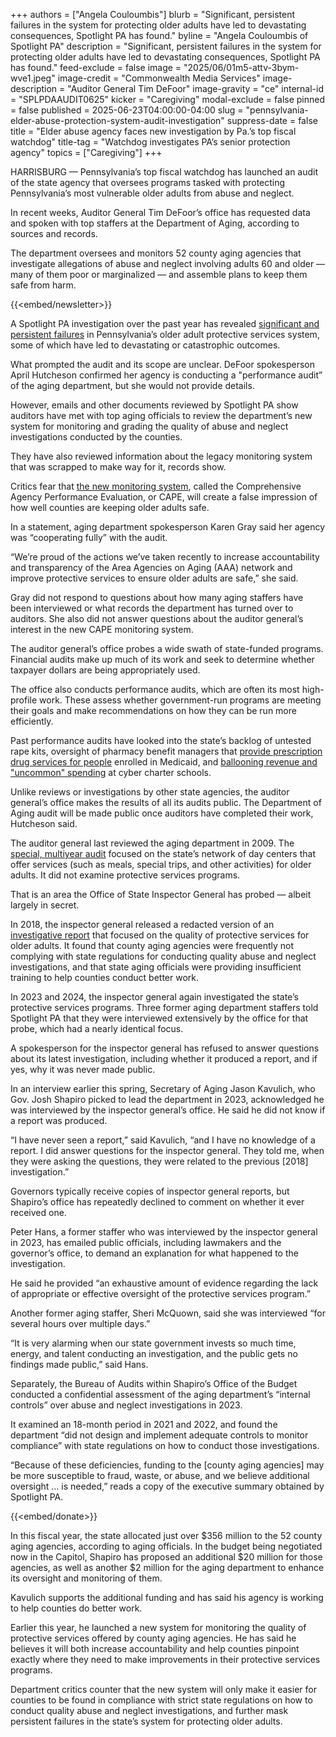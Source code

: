 +++
authors = ["Angela Couloumbis"]
blurb = "Significant, persistent failures in the system for protecting older adults have led to devastating consequences, Spotlight PA has found."
byline = "Angela Couloumbis of Spotlight PA"
description = "Significant, persistent failures in the system for protecting older adults have led to devastating consequences, Spotlight PA has found."
feed-exclude = false
image = "2025/06/01m5-attv-3bym-wve1.jpeg"
image-credit = "Commonwealth Media Services"
image-description = "Auditor General Tim DeFoor"
image-gravity = "ce"
internal-id = "SPLPDAAUDIT0625"
kicker = "Caregiving"
modal-exclude = false
pinned = false
published = 2025-06-23T04:00:00-04:00
slug = "pennsylvania-elder-abuse-protection-system-audit-investigation"
suppress-date = false
title = "Elder abuse agency faces new investigation by Pa.’s top fiscal watchdog"
title-tag = "Watchdog investigates PA’s senior protection agency"
topics = ["Caregiving"]
+++

HARRISBURG — Pennsylvania’s top fiscal watchdog has launched an audit of the state agency that oversees programs tasked with protecting Pennsylvania’s most vulnerable older adults from abuse and neglect.

In recent weeks, Auditor General Tim DeFoor’s office has requested data and spoken with top staffers at the Department of Aging, according to sources and records.

The department oversees and monitors 52 county aging agencies that investigate allegations of abuse and neglect involving adults 60 and older — many of them poor or marginalized — and assemble plans to keep them safe from harm.

{{<embed/newsletter>}}

A Spotlight PA investigation over the past year has revealed <a href="https://www.spotlightpa.org/series/unprotected/">significant and persistent failures</a> in Pennsylvania’s older adult protective services system, some of which have led to devastating or catastrophic outcomes.

What prompted the audit and its scope are unclear. DeFoor spokesperson April Hutcheson confirmed her agency is conducting a &#34;performance audit” of the aging department, but she would not provide details.

However, emails and other documents reviewed by Spotlight PA show auditors have met with top aging officials to review the department’s new system for monitoring and grading the quality of abuse and neglect investigations conducted by the counties.

They have also reviewed information about the legacy monitoring system that was scrapped to make way for it, records show.

Critics fear that <a href="https://www.spotlightpa.org/news/2025/06/pennsylvania-elder-abuse-protection-standards-weakened/">the new monitoring system</a>, called the Comprehensive Agency Performance Evaluation, or CAPE, will create a false impression of how well counties are keeping older adults safe.

In a statement, aging department spokesperson Karen Gray said her agency was “cooperating fully” with the audit.

“We’re proud of the actions we’ve taken recently to increase accountability and transparency of the Area Agencies on Aging (AAA) network and improve protective services to ensure older adults are safe,” she said.

Gray did not respond to questions about how many aging staffers have been interviewed or what records the department has turned over to auditors. She also did not answer questions about the auditor general’s interest in the new CAPE monitoring system.

The auditor general’s office probes a wide swath of state-funded programs. Financial audits make up much of its work and seek to determine whether taxpayer dollars are being appropriately used.

The office also conducts performance audits, which are often its most high-profile work. These assess whether government-run programs are meeting their goals and make recommendations on how they can be run more efficiently.

Past performance audits have looked into the state’s backlog of untested rape kits, oversight of pharmacy benefit managers that <a href="https://www.spotlightpa.org/news/2024/09/pennsylvania-auditor-general-tim-defoor-malcolm-kenyatta-drug-prices-pharmacy-benefit-managers/">provide prescription drug services for people</a> enrolled in Medicaid, and <a href="https://www.spotlightpa.org/news/2025/03/pennsylvania-cyber-charter-schools-audit-reform-spending/">ballooning revenue and &#34;uncommon&#34; spending</a> at cyber charter schools.

Unlike reviews or investigations by other state agencies, the auditor general’s office makes the results of all its audits public. The Department of Aging audit will be made public once auditors have completed their work, Hutcheson said.

The auditor general last reviewed the aging department in 2009. The <a href="https://www.paauditor.gov/audits/a-special-performance-audit-of-the-department-of-aging-older-adult-daily-living-center-program/">special, multiyear audit</a> focused on the state’s network of day centers that offer services (such as meals, special trips, and other activities) for older adults. It did not examine protective services programs.

That is an area the Office of State Inspector General has probed — albeit largely in secret.

In 2018, the inspector general released a redacted version of an <a href="https://www.pa.gov/content/dam/copapwp-pagov/en/osig/documents/reports/documents/osig-17-0151-i-pda_%20redacted%20report%20web.pdf">investigative report</a> that focused on the quality of protective services for older adults. It found that county aging agencies were frequently not complying with state regulations for conducting quality abuse and neglect investigations, and that state aging officials were providing insufficient training to help counties conduct better work.

In 2023 and 2024, the inspector general again investigated the state’s protective services programs. Three former aging department staffers told Spotlight PA that they were interviewed extensively by the office for that probe, which had a nearly identical focus.

A spokesperson for the inspector general has refused to answer questions about its latest investigation, including whether it produced a report, and if yes, why it was never made public.

In an interview earlier this spring, Secretary of Aging Jason Kavulich, who Gov. Josh Shapiro picked to lead the department in 2023, acknowledged he was interviewed by the inspector general’s office. He said he did not know if a report was produced.

“I have never seen a report,” said Kavulich, “and I have no knowledge of a report. I did answer questions for the inspector general. They told me, when they were asking the questions, they were related to the previous \[2018\] investigation.”

Governors typically receive copies of inspector general reports, but Shapiro’s office has repeatedly declined to comment on whether it ever received one.

Peter Hans, a former staffer who was interviewed by the inspector general in 2023, has emailed public officials, including lawmakers and the governor’s office, to demand an explanation for what happened to the investigation.

He said he provided “an exhaustive amount of evidence regarding the lack of appropriate or effective oversight of the protective services program.”

Another former aging staffer, Sheri McQuown, said she was interviewed “for several hours over multiple days.”

“It is very alarming when our state government invests so much time, energy, and talent conducting an investigation, and the public gets no findings made public,” said Hans.

Separately, the Bureau of Audits within Shapiro’s Office of the Budget conducted a confidential assessment of the aging department’s “internal controls” over abuse and neglect investigations in 2023.

It examined an 18-month period in 2021 and 2022, and found the department “did not design and implement adequate controls to monitor compliance” with state regulations on how to conduct those investigations.

“Because of these deficiencies, funding to the \[county aging agencies\] may be more susceptible to fraud, waste, or abuse, and we believe additional oversight … is needed,” reads a copy of the executive summary obtained by Spotlight PA.

{{<embed/donate>}}

In this fiscal year, the state allocated just over $356 million to the 52 county aging agencies, according to aging officials. In the budget being negotiated now in the Capitol, Shapiro has proposed an additional $20 million for those agencies, as well as another $2 million for the aging department to enhance its oversight and monitoring of them.

Kavulich supports the additional funding and has said his agency is working to help counties do better work.

Earlier this year, he launched a new system for monitoring the quality of protective services offered by county aging agencies. He has said he believes it will both increase accountability and help counties pinpoint exactly where they need to make improvements in their protective services programs.

Department critics counter that the new system will only make it easier for counties to be found in compliance with strict state regulations on how to conduct quality abuse and neglect investigations, and further mask persistent failures in the state’s system for protecting older adults.

